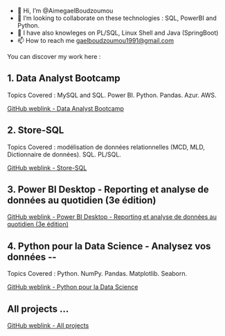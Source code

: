 - 👋 Hi, I’m @AimegaelBoudzoumou
- 💞️ I’m looking to collaborate on these technologies : SQL, PowerBI and Python.
- 👀 I have also knowleges on PL/SQL, Linux Shell and Java (SpringBoot)
- 📫 How to reach me gaelboudzoumou1991@gmail.com
<!-- 👀 I’m interested in Linux, Testing Software, Java, SQL and PL/SQL jobs -->
<!-- 🌱 I’m currently learning Shell, PL/SQL and SpringBoot -->

You can discover my work here :

## 1. Data Analyst Bootcamp

Topics Covered : MySQL and SQL. Power BI. Python. Pandas. Azur. AWS.

[GitHub weblink - Data Analyst Bootcamp](https://github.com/AimegaelBoudzoumou/Data-Analyst-Bootcamp)

## 2. Store-SQL
Topics Covered : modélisation de données relationnelles (MCD, MLD, Dictionnaire de données). SQL. PL/SQL.

[GitHub weblink - Store-SQL](https://github.com/AimegaelBoudzoumou/Store-SQL)
<!--
## 3. Le langage SQL pour la Data Science

[GitHub weblink - Le langage SQL pour la Data Science](https://github.com/AimegaelBoudzoumou/#)
-->
<!--## 4. Power BI Desktop - Traiter, analyser les données et concevoir des tableaux de bord

[GitHub weblink - Power BI Desktop - Traiter, analyser les données et concevoir des tableaux de bord](https://github.com/AimegaelBoudzoumou/#)
-->
## 3. Power BI Desktop - Reporting et analyse de données au quotidien (3e édition)
[GitHub weblink - Power BI Desktop - Reporting et analyse de données au quotidien (3e édition)](https://github.com/AimegaelBoudzoumou/#)

<!--
## 5. Power BI - Many projects
[Power BI - Many projects](https://github.com/AimegaelBoudzoumou/Power-BI-Many-Projects)
-->

## 4. Python pour la Data Science - Analysez vos données --
Topics Covered : Python. NumPy. Pandas. Matplotlib. Seaborn.

[GitHub weblink - Python pour la Data Science](https://github.com/AimegaelBoudzoumou/#)

<!--
## 7. Statistiques descriptives avec Python
[GitHub weblink - Statistiques descriptives avec Python](https://github.com/AimegaelBoudzoumou/#)

## 8. Business Intelligence avec Python - Créez vos outils BI de A à Z
[GitHub weblink - Business Intelligence avec Python](https://github.com/AimegaelBoudzoumou/#)
-->
## All projects ...
[GitHub weblink - All projects](https://github.com/AimegaelBoudzoumou?tab=repositories)


<!--
Projects to pinned :
- Store-SQL
- Data Analyst Bootcamp
- Python pour la Data Science - Analysez vos données
- Le langage SQL pour la Data Science
- Statistiques descriptives avec Python
- Business Intelligence avec Python - Créez vos outils BI de A à Z

Others projects (non pinned) :
- Bash-Shell-Scripting-Tutorial-Full-Course
- Pyton pour la Data Sciences : https://www.fnac.com/a17574231/Amandine-Velt-Python-pour-la-Data-Science-Analysez-vos-donnees-avec-NumPy-Pandas-Matplotlib-et-Seaborn-Livre
- Java Spring Boot
- Python Django
- Python API : 
   https://www.geeksforgeeks.org/python-api-tutorial-getting-started-with-apis/
   https://www.data-bird.co/blog/api-rest
   https://www.dataquest.io/blog/api-in-python/
   https://rtavenar.github.io/poly_python/content/api.html
   https://blog.postman.com/how-to-build-an-api-in-python/
   https://www.udemy.com/courses/search/?src=ukw&q=api+python
- Modélisation décisionnelle
- Alteryx
- Snowflake, 
- Talend
- Jira
- Dataiku
-->

<!--
## From Udemy

## From Coursera
[__IBM__ Data Analyst Professional Certificate](https://www.coursera.org/professional-certificates/ibm-data-analyst?adgroupid=&adposition=&adpostion=&aid=true&campaignid=20858198824&creativeid=&device=c&devicemodel=&gad_source=1&gclid=Cj0KCQiAst67BhCEARIsAKKdWOmjU7xilib_8zAXXt0xjhnAVHa_pXSmyELLuHiScx4-kpydG6wzGNMaAiUMEALw_wcB&hide_mobile_promo&keyword=&matchtype=&network=x&utm_campaign=B2C_EMEA__coursera_FTCOF_career-academy_pmax-multiple-audiences-country-multi&utm_medium=sem&utm_source=gg)

[Analyse de données __Google__ Certificat Professionnel](https://www.coursera.org/professional-certificates/google-data-analytics)

## From Datacamp

## From FreecodeCamp
-->

<!-- Future traning as CB : 
https://formations.pantheonsorbonne.fr/fr/catalogue-des-formations/diplome-d-universite-DU/diplome-d-universite-KBVXM363/diplome-d-universite-sorbonne-data-analytics-KPMK3V7Z.html

https://formations.umontpellier.fr/fr/formations/diplome-universite-niv-form-bac-4-UE/diplome-d-universite-big-data-data-science-et-analyse-des-risques-sous-python-JHVOG40I.html

https://www.uca.fr/formation/nos-formations/catalogue-des-formations/du-data-scientist#inscriptions
-- vérifier si la formation pet être suivie à distance

https://www.univ-montp3.fr/fr/formations/offre-de-formation/diplome-d-universite-niveau-master-UD/sciences-humaines-et-sociales-SHS/diplome-d-universite-data-scientist-JHKKIH5E.html 
-- vérifier si la formation pet être suivie à distance

https://professional-education-gl.mit.edu/mit-applied-data-science-course?&utm_source=google&utm_medium=search&utm_campaign=ADSB_Int_Search_Program_Broad_EU&campaign_id=15460219899&adgroup_id=131363090395&ad_id=566440175257&utm_target=kwd-27110958258&Keyword=data%20science%20program&placement=&gad_source=1&gclid=Cj0KCQiAst67BhCEARIsAKKdWOm-OuBuEGCLDQr8UwsamBe3KFSdnp0BKVnk-Sde4ANWRSjwvpAySrwaAtOnEALw_wcB
-- vérifier si la formation pet être suivie à distance

https://idmc.univ-lorraine.fr/courses/certification-data-scientist/
-- vérifier si la formation pet être suivie à distance
-->

<!--
4 aspects d'utilisation de SQL :

1/ Extraire les produits à améliorer
2/ Chargement de données (cas des produits Apple pour lesquels j'intègre régulièrmeent du contenu marketing en masse)
3/ Faire des statistiques sur les produits créés : par marque, gamme, catégorie, période (mois, trimestre, semestre, année), etc.
4/ Besoins divers
-->

<!---
AimegaelBoudzoumou/AimegaelBoudzoumou is a ✨ special ✨ repository because its `README.md` (this file) appears on your GitHub profile.
You can click the Preview link to take a look at your changes.
--->

<!--
Livre sur Python dans un contexte de Business Intelligence
https://www.editions-eni.fr/livre/business-intelligence-avec-python-creez-vos-outils-bi-de-a-a-z-9782409048043
<!--
Project to create later :

Modélisation décisionnelle
https://www.fnac.com/a10561753/Thibault-Bourcy-Modelisation-decisionnelle
https://www.fnac.com/a13317786/Mohamed-Touzene-Systemes-decisionnels-et-modelistation-multidimensionnelle

pl/sql tuto from oracletutorial (in progress)

code sql/pl on inmac job (Store-SQL)

app immo

"sql 2024 fnac" and "Java Spring"

"pl/sql" and "Scripting Shell"

"pl/sql" and "Linux administration"
 
Bonus : commom concepts in one tutorial on Java and PL/SQL and Shell and Pythn

Projet de formation (suite) 2024/2025 :

Octobre 2024 à Décembre 2024:
SQL, PL/SQL, Linux Shell, Java, Python

Janvier 2025 à Juin 2025 :

Maintenir les connaissances dans les technos SQL, PL/SQL, Linux Shell, Java, Python
CPI/GPI au Cnam
CNAM Cours SIRH/Paie
TOEIC/IELTS, TEFAQ, CNAM Cours Test, Certifications (PL/SQL, SQL, ISTQB (ALten, GASQ, Udemy), Oracle, Base de données au CNAM)
- Préparer l'entrée dans la formation du-data-analyst - https://www.cyu.fr/formation/trouver-sa-formation/formation-professionnelle-et-continue/diplomes-universitaires-du-specifiques/du-data-analyst#admission (formation d'un an à partir de mai 2025)-
Préparer l'entrée à la formation Test et Validation du logiciel (https://sup-fc.univ-fcomte.fr/fichemasterinformatiqueITVL)

Juillet 2025 à Août 2025 :
ITIL, PSM1, Prise de parole en public, SAP, "ULIS et IKOS pour 3F"

Septembre 2025 à Décembre 2025 :
CNAM Cours base de données
Formation Test & Validation logiciel

Divers/Eventuellement :
DevOps, 
https://www.univ-orleans.fr/lifo/Members/Mirian.Halfeld/Cours/BD/iutA2-intro.pdf
------------------------------------------

pl/sql:
- créer un varchar de grande (pouvant accueillir du code HTML/CSS pour une fiche web (Again)
- Lire un fichier externe (exemple csv, excel, etc)
- Gérer les images (exemple : insérer un produit ayant un titre, une désignation, une image)
- Pouvoir enregistrer un objet en BDD
-->

<!--
Autres projets :
Application qui regroupe les versets Biblique par thème (exemple : liste des versets sur l'impudicité)
Applications Python qui permet aux usagers d'être informés de la baisse de prix (promotion) d'un article dans un site e-commerce
-->

<!-- Cours à dispenser :
- L'éthique dans le métier de gestionnaire immobilier
- Base de données : ...
- Qualité : gestion des process métier et mise en place d'un intranet dédié au process métier
- Initiation à l'informatique : savoir naviguer dans un site internet, 
-->

<!--
LM : candidature spontanée:
Vous:
Parler de l'entreprise et de ma candidature (dire pourquoi je souhaite intégrer cette entreprise : domaine, secteur d'activité, technologies utilisées, etc.)

Moi: ce que je souhaite faire (approche technologie plutôt que poste/métier)
Intéressé par SQL et PL/SQL
J'ai des connaissances en Java (Spring Boot) et en Linux (commande GNU et script Shell)
Je suis ouvert à recevoir une formation, à votre besoin

Nous:
Conclure par une proposition de rencontre
Formule de politesse
-->

<!--
Data Integration : DBT, Apache Airflow, Data Factory, Talend

Data Platform : Databriks, Snowflake Google Big Query, Snowflake

Dataviz : Power BI, Qlik, Tableau Software
-->

<!--

1/ Approche 1

Etape 1 :

Exporter le fichier CSV depuis l'interface de TMS.

Etape 2 : 

"Supprimer à la main, les colonnes non nécéssaires (au regard de la modélisation de mon projet Store-SQL)."
"Importer le jeux de données obtenu, dans une base de données (environnement SGBD)."

OU

"Utilser Python/Pandas pour ne garder que les données (colonnes) nécessaires (au regard de la modélisation de mon projet Store-SQL)."
"Exporter les données dans un fichier CSV"
"Importer le jeux de données obtenu, dans une base de données (environnement SGBD)."

OU

"Depuis une interface SQL : appeler le fichier CSV et stocker ses donnés dans dans une base de données (environnement SGBD)."
"Faire le Data Cleaning avec SQL."

Etape 3 :

Requêter la base : écrire mes requêtes d'extraction de données (répondre aux besoins fonctionnelles - partie Reporting).

Exporter les résultats de ces requêtes (un requête pour chaque besoin fonctionnel) dans un fichier CSV ou Excel. Charger ce fichier en environnement Power BI. 

Etape 4 : 

Charger ce fichier en environnement Power BI. 

Note : pas de néttoyage à effectuer

Etape 5 : 

Concevoir les rapports et tableaux de bord.

2/ Approche 2

Etape 1 :

Exporter le fichier CSV depuis l'interface de TMS.

Etape 2 :

Charger ce fichier en environnement Power BI (plus précisémenent Power Query).

Etape 3 :

Nettoyer le fichier. 

Etape 4 : 

Concevoir les rapports et tableaux de bord.

-->

